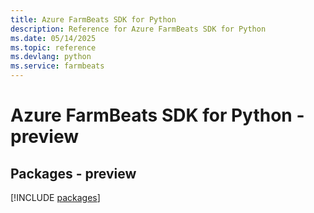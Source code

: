 ```yaml
---
title: Azure FarmBeats SDK for Python
description: Reference for Azure FarmBeats SDK for Python
ms.date: 05/14/2025
ms.topic: reference
ms.devlang: python
ms.service: farmbeats
---
```

# Azure FarmBeats SDK for Python - preview
## Packages - preview
[!INCLUDE [packages](farmbeats-index.md)]